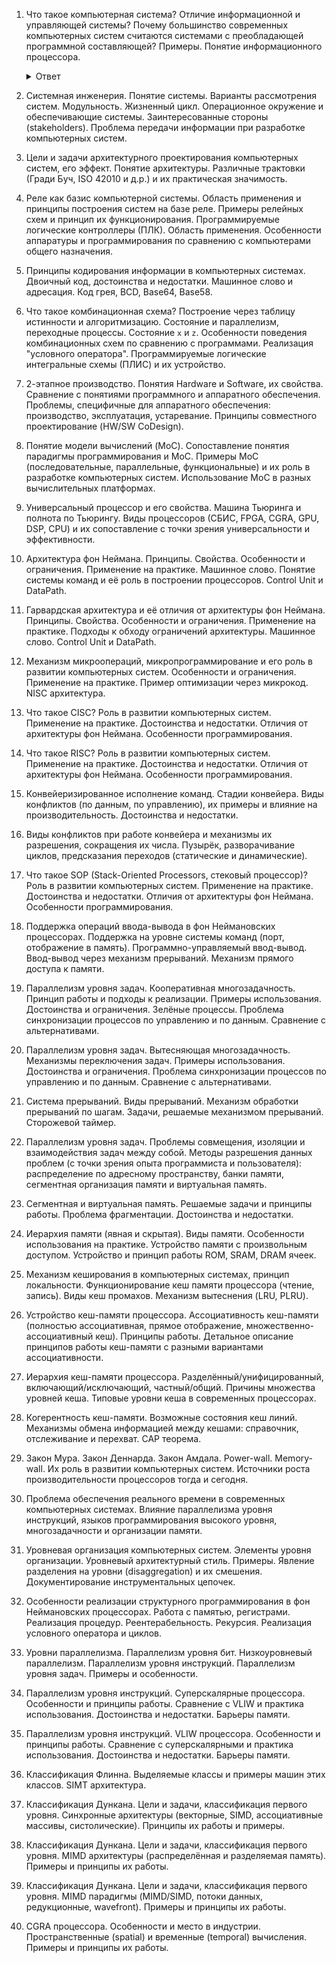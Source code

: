1. Что такое компьютерная система? Отличие информационной и управляющей системы? Почему большинство современных компьютерных систем считаются системами с преобладающей программной составляющей? Примеры. Понятие информационного процессора.
	<details>
		<summary>Ответ</summary>
		
	</details>
2. Системная инженерия. Понятие системы. Варианты рассмотрения систем. Модульность. Жизненный цикл. Операционное окружение и обеспечивающие системы. Заинтересованные стороны (stakeholders). Проблема передачи информации при разработке компьютерных систем.
3. Цели и задачи архитектурного проектирования компьютерных систем, его эффект. Понятие архитектуры. Различные трактовки (Гради Буч, ISO 42010 и д.р.) и их практическая значимость.
4. Реле как базис компьютерной системы. Область применения и принципы построения систем на базе реле. Примеры релейных схем и принцип их функционирования. Программируемые логические контроллеры (ПЛК). Область применения. Особенности аппаратуры и программирования по сравнению с компьютерами общего назначения.
5. Принципы кодирования информации в компьютерных системах. Двоичный код, достоинства и недостатки. Машинное слово и адресация. Код грея, BCD, Base64, Base58.
6. Что такое комбинационная схема? Построение через таблицу истинности и алгоритмизацию. Состояние и параллелизм, переходные процессы. Состояние `x` и `z`. Особенности поведения комбинационных схем по сравнению с программами. Реализация "условного оператора". Программируемые логические интегральные схемы (ПЛИС) и их устройство.
7. 2-этапное производство. Понятия Hardware и Software, их свойства. Сравнение с понятиями программного и аппаратного обеспечения. Проблемы, специфичные для аппаратного обеспечения: производство, эксплуатация, устаревание. Принципы совместного проектирование (HW/SW CoDesign).
8. Понятие модели вычислений (MoC). Сопоставление понятия парадигмы программирования и MoC. Примеры MoC (последовательные, параллельные, функциональные) и их роль в разработке компьютерных систем. Использование MoC в разных вычислительных платформах.
9. Универсальный процессор и его свойства. Машина Тьюринга и полнота по Тьюрингу. Виды процессоров (СБИС, FPGA, CGRA, GPU, DSP, CPU) и их сопоставление с точки зрения универсальности и эффективности.
10. Архитектура фон Неймана. Принципы. Свойства. Особенности и ограничения. Применение на практике. Машинное слово. Понятие системы команд и её роль в построении процессоров. Control Unit и DataPath.
11. Гарвардская архитектура и её отличия от архитектуры фон Неймана. Принципы. Свойства. Особенности и ограничения. Применение на практике. Подходы к обходу ограничений архитектуры. Машинное слово. Control Unit и DataPath.
12. Механизм микроопераций, микропрограммирование и его роль в развитии компьютерных систем. Особенности и ограничения. Применение на практике. Пример оптимизации через микрокод. NISC архитектура.
13. Что такое CISC? Роль в развитии компьютерных систем. Применение на практике. Достоинства и недостатки. Отличия от архитектуры фон Неймана. Особенности программирования.
14. Что такое RISC? Роль в развитии компьютерных систем. Применение на практике. Достоинства и недостатки. Отличия от архитектуры фон Неймана. Особенности программирования.
15. Конвейеризированное исполнение команд. Стадии конвейера. Виды конфликтов (по данным, по управлению), их примеры и влияние на производительность. Достоинства и недостатки.
16. Виды конфликтов при работе конвейера и механизмы их разрешения, сокращения их числа. Пузырёк, разворачивание циклов, предсказания переходов (статические и динамические).
17. Что такое SOP (Stack-Oriented Processors, стековый процессор)? Роль в развитии компьютерных систем. Применение на практике. Достоинства и недостатки. Отличия от архитектуры фон Неймана. Особенности программирования.
18. Поддержка операций ввода-вывода в фон Неймановских процессорах. Поддержка на уровне системы команд (порт, отображение в память). Программно-управляемый ввод-вывод. Ввод-вывод через механизм прерываний. Механизм прямого доступа к памяти.
19. Параллелизм уровня задач. Кооперативная многозадачность. Принцип работы и подходы к реализации. Примеры использования. Достоинства и ограничения. Зелёные процессы. Проблема синхронизации процессов по управлению и по данным. Сравнение с альтернативами.
20. Параллелизм уровня задач. Вытесняющая многозадачность. Механизмы переключения задач. Примеры использования. Достоинства и ограничения. Проблема синхронизации процессов по управлению и по данным. Сравнение с альтернативами.
21. Система прерываний. Виды прерываний. Механизм обработки прерываний по шагам. Задачи, решаемые механизмом прерываний. Сторожевой таймер.
22. Параллелизм уровня задач. Проблемы совмещения, изоляции и взаимодействия задач между собой. Методы разрешения данных проблем (с точки зрения опыта программиста и пользователя): распределение по адресному пространству, банки памяти, сегментная организация памяти и виртуальная память.
23. Сегментная и виртуальная память. Решаемые задачи и принципы работы. Проблема фрагментации. Достоинства и недостатки.
24. Иерархия памяти (явная и скрытая). Виды памяти. Особенности использования на практике. Устройство памяти с произвольным доступом. Устройство и принцип работы ROM, SRAM, DRAM ячеек.
25. Механизм кеширования в компьютерных системах, принцип локальности. Функционирование кеш памяти процессора (чтение, запись). Виды кеш промахов. Механизм вытеснения (LRU, PLRU).
26. Устройство кеш-памяти процессора. Ассоциативность кеш-памяти (полностью ассоциативная, прямое отображение, множественно-ассоциативный кеш). Принципы работы. Детальное описание принципов работы кеш-памяти с разными вариантами ассоциативности.
27. Иерархия кеш-памяти процессора. Разделённый/унифицированный, включающий/исключающий, частный/общий. Причины множества уровней кеша. Типовые уровни кеша в современных процессорах.
28. Когерентность кеш-памяти. Возможные состояния кеш линий. Механизмы обмена информацией между кешами: справочник, отслеживание и перехват. CAP теорема.
29. Закон Мура. Закон Деннарда. Закон Амдала. Power-wall. Memory-wall. Их роль в развитии компьютерных систем. Источники роста производительности процессоров тогда и сегодня.
30. Проблема обеспечения реального времени в современных компьютерных системах. Влияние параллелизма уровня инструкций, языков программирования высокого уровня, многозадачности и организации памяти.
31. Уровневая организация компьютерных систем. Элементы уровня организации. Уровневый архитектурный стиль. Примеры. Явление разделения на уровни (disaggregation) и их смешения. Документирование инструментальных цепочек.
32. Особенности реализации структурного программирования в фон Неймановских процессорах. Работа с памятью, регистрами. Реализация процедур. Реентерабельность. Рекурсия. Реализация условного оператора и циклов.
33. Уровни параллелизма. Параллелизм уровня бит. Низкоуровневый параллелизм. Параллелизм уровня инструкций. Параллелизм уровня задач. Примеры и особенности.
34. Параллелизм уровня инструкций. Суперскалярные процессора. Особенности и принципы работы. Сравнение с VLIW и практика использования. Достоинства и недостатки. Барьеры памяти.
35. Параллелизм уровня инструкций. VLIW процессора. Особенности и принципы работы. Сравнение с суперскалярными и практика использования. Достоинства и недостатки. Барьеры памяти.
36. Классификация Флинна. Выделяемые классы и примеры машин этих классов. SIMT архитектура.
37. Классификация Дункана. Цели и задачи, классификация первого уровня. Синхронные архитектуры (векторные, SIMD, ассоциативные массивы, систолические). Принципы их работы и примеры.
38. Классификация Дункана. Цели и задачи, классификация первого уровня. MIMD архитектуры (распределённая и разделяемая память). Примеры и принципы их работы.
39. Классификация Дункана. Цели и задачи, классификация первого уровня. MIMD парадигмы (MIMD/SIMD, потоки данных, редукционные, wavefront). Примеры и принципы их работы.
40. CGRA процессора. Особенности и место в индустрии. Пространственные (spatial) и временные (temporal) вычисления. Примеры и принципы их работы.